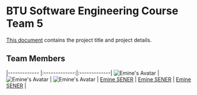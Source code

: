 # BTU Software Engineering Course Team 5
[This document](https://github.com/EmineSener/BtuSoftwareEngineeringTeam5/blob/main/SoftwareEngineeringTeam5.pdf) contains the project title and project details.

## Team Members
|------------- |:-------------:|:-------------|
![Emine's Avatar](https://github.com/EmineSener.png) | ![Emine's Avatar](https://github.com/EmineSener.png)  | ![Emine's Avatar](https://github.com/EmineSener.png) |
[Emine ŞENER](https://github.com/EmineSener) | [Emine ŞENER](https://github.com/EmineSener) | [Emine ŞENER](https://github.com/EmineSener) |

